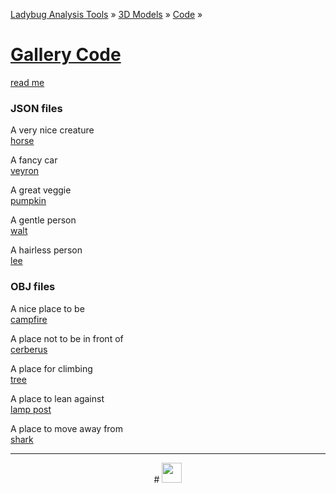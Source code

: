 ﻿[Ladybug Analysis Tools]( ../../../index.html  ) &raquo; [3D Models]( ../../index.html ) &raquo;
[Code]( ../index.html ) &raquo;

[Gallery Code]( index.html )
===
<div id=message ></div>

[read me]( index.html#readme.md )

### JSON files

A very nice creature  
[horse]( #https://rawgit.com/mrdoob/three.js/dev/examples/models/animated/horse.js#cx=-212#cy=163#cz=221#tx=17#ty=73#tz=-35 )  

A fancy car  
[veyron]( #https://rawgit.com/mrdoob/three.js/dev/examples/obj/veyron/parts/veyron_body_bin.js#cx=112#cy=240#cz=113#tx=-17#ty=2#tz=12 )  

A great veggie  
[pumpkin]( #https://jaanga.github.io/3d-models/js/ado/pumpkin.js#sx=11#sy=11#sz=11#cx=5#cy=73#cz=59#tx=-8#ty=7#tz=1 )  

A gentle person  
[walt]( #https://rawgit.com/mrdoob/three.js/dev/examples/obj/walt/WaltHead_bin.js#cx=-42#cy=-23#cz=111#tx=-8#ty=-5#tz=-10 )

A hairless person  
[lee]( #https://rawgit.com/mrdoob/three.js/dev/examples/obj/leeperrysmith/LeePerrySmith.js#sx=15#sy=15#sz=15#cx=-71#cy=19#cz=157 )


### OBJ files

A nice place to be  
[campfire]( #https://rawgit.com/mrdoob/three.js/dev/examples/models/campfire/campfire.mtl#cx=7#cy=7#cz=7)  

A place not to be in front of  
[cerberus]( #https://rawgit.com/mrdoob/three.js/dev/examples/models/obj/cerberus/Cerberus.obj#cx=1#cy=0#cz=-2 )  

A place for climbing  
[tree]( #https://rawgit.com/mrdoob/three.js/dev/examples/models/obj/tree.obj#cx=1#cy=0#cz=1 )  

A place to lean against  
[lamp post]( #https://cdn.rawgit.com/tparisi/WebGLBook/master/models/LampPost/LampPost.obj#cx=-19#cy=4#cz=21#tx=3#ty=8 )

A place to move away from  
[shark]( #https://cdn.rawgit.com/josdirksen/threejs-cookbook/master/assets/models/shark/Shark.mtl#cx=-4#cy=-2#cz=13#tz=2 )

***

<center title="dingbat" >
# <a href=javascript:menu.scrollTop=0; style=text-decoration:none; ><img src="http://ladybug-analysis-tools.github.io/images/ladybug-logo.png" width=32 ></a>
</center>